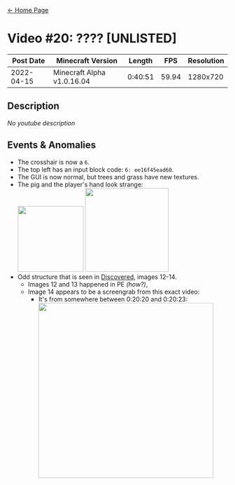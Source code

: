 [← Home Page](../README.md)

# Video #20: ???? [UNLISTED]
| Post Date  | Minecraft Version          | Length   | FPS     | Resolution |
| ---------  | -------------------------- | -------- | ------- | ---------  |
| 2022-04-15 | Minecraft Alpha v1.0.16.04 | 0:40:51  | 59.94   | 1280x720   |

## Description
*No youtube description*

## Events & Anomalies
* The crosshair is now a `6`.
* The top left has an input block code: `6: ee16f45ead60`.
* The GUI is now normal, but trees and grass have new textures.
* The pig and the player's hand look strange:  
  <img src="https://lh6.googleusercontent.com/mYUziq7svoSQEikfL5UiG0e9520C9EVx3zcWCGgLtHjiZ7hwMDeQIq_GKLqP4kwExSNq6pY6m9O2BJL5MMEXTV2cfDUCFexaL6tGDD6Gct3i85eJ9l_A5ykVuKxsFbqD_N4e62TIf9TZ6LdksKm0xw" width="150">
  <img src="https://lh6.googleusercontent.com/IW05xkCyagoaTr-REmulwtQWkDNqAF6HULd40nq8iVWAYReCWx5UjaPoze8cCOUaBKE-0JcTXmYgpgBt6eir_JOgFmnMOaWpKo45lUITomBQa6WdfUya_AQnPqTRr-uUKHTiht8mV0MAFQDoNw" width="191">
* Odd structure that is seen in [Discovered](discovered.md), images 12-14.
  * Images 12 and 13 happened in PE *(how?)*,
  * Image 14 appears to be a screengrab from this exact video:
    * It's from somewhere between 0:20:20 and 0:20:23:  
      <img src="https://lh6.googleusercontent.com/LK1gUke_6VdMPgQcKV9GqtkkJN_M4Kw6oH6JII8V29r0cfXPNfEwfChl2mUAptCYnwfHLplh-fqobGQEBpzi5lfZ8YU2i2EsMXEAaQr16ui_Jrtiva0bCGlGZbTzcw2lT-3H3Dqjt39jv7zeavSR2w" width="400">
